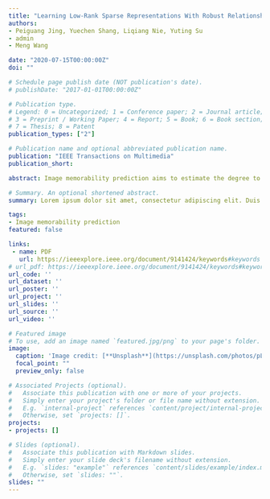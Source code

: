 ```yaml
---
title: "Learning Low-Rank Sparse Representations With Robust Relationship Inference for Image Memorability Prediction"
authors:
- Peiguang Jing, Yuechen Shang, Liqiang Nie, Yuting Su
- admin
- Meng Wang

date: "2020-07-15T00:00:00Z"
doi: ""

# Schedule page publish date (NOT publication's date).
# publishDate: "2017-01-01T00:00:00Z"

# Publication type.
# Legend: 0 = Uncategorized; 1 = Conference paper; 2 = Journal article;
# 3 = Preprint / Working Paper; 4 = Report; 5 = Book; 6 = Book section;
# 7 = Thesis; 8 = Patent
publication_types: ["2"]

# Publication name and optional abbreviated publication name.
publication: "IEEE Transactions on Multimedia"
publication_short:

abstract: Image memorability prediction aims to estimate the degree to which an image will be remembered by observers. Generally, the core problem in image memorability prediction is how to obtain effective representations to characterize the visual content of an image. In contrast to existing methods, which focus more on exploring the factors that make images memorable, in this paper, we first propose a general framework for learning joint low-rank and sparse principal feature representations, called the LSPFR framework, to obtain the lowest-rank intrinsic representation for image memorability prediction. By considering the joint optimization of the nuclear and ℓ1 -norms, the global low-rank structure and the local patterns embedded in data can be exploited to make the learned features more robust and informative. To improve our framework based on the exploitation of sample relationship structure information, we present an extended version of LSPFR, named E-LSPFR, in which the underlying relationship structure matrix is inferred through a negative log-likelihood term with a sparsity constraint. The results of experiments conducted on four publicly available datasets confirm the superior performance of our proposed approaches.

# Summary. An optional shortened abstract.
summary: Lorem ipsum dolor sit amet, consectetur adipiscing elit. Duis posuere tellus ac convallis placerat. Proin tincidunt magna sed ex sollicitudin condimentum.

tags:
- Image memorability prediction
featured: false

links:
 - name: PDF
   url: https://ieeexplore.ieee.org/document/9141424/keywords#keywords
# url_pdf: https://ieeexplore.ieee.org/document/9141424/keywords#keywords
url_code: ''
url_dataset: ''
url_poster: ''
url_project: ''
url_slides: ''
url_source: ''
url_video: ''

# Featured image
# To use, add an image named `featured.jpg/png` to your page's folder. 
image:
  caption: 'Image credit: [**Unsplash**](https://unsplash.com/photos/pLCdAaMFLTE)'
  focal_point: ""
  preview_only: false

# Associated Projects (optional).
#   Associate this publication with one or more of your projects.
#   Simply enter your project's folder or file name without extension.
#   E.g. `internal-project` references `content/project/internal-project/index.md`.
#   Otherwise, set `projects: []`.
projects:
- projects: []

# Slides (optional).
#   Associate this publication with Markdown slides.
#   Simply enter your slide deck's filename without extension.
#   E.g. `slides: "example"` references `content/slides/example/index.md`.
#   Otherwise, set `slides: ""`.
slides: ""
---
```




